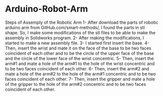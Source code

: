 # Arduino-Robot-Arm
Steps of Assemply of the Robotic Arm
1-	After download the parts of robotic arduino arm from GitHub.com/smart-methods/, I found the parts in stl shape. So, I make some modifications of the stl files to be able to make the assembly in Solidworks program.
2-	After making the modifications, I started to make a new assembly file. 
3-	I started first insert the base.
4-	Then, insert the wrist and mate it on the face of the base to be two faces coincident of each other and to be the circle of the upper face of the base and the circle of the lower face of the wrist concentric.
5-	Then, insert the arm#1 and mate a hole of the arm#1 to the hole of the wrist concentric and to be two faces coincident of each other.
6-	Then, insert the arm#2 and mate a hole of the arm#2 to the hole of the arm#1 concentric and to be two faces coincident of each other.
7-	Then, insert the gripper and mate a hole of the gripper to the hole of the arm#2 concentric and to be two faces coincident of each other.
